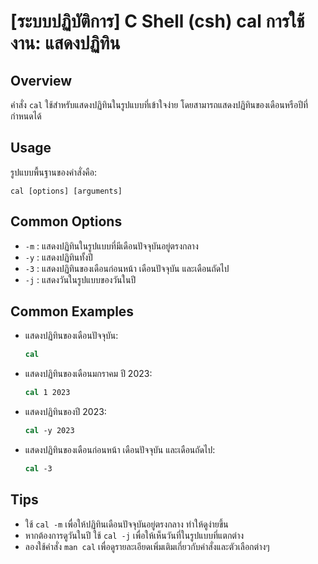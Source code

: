# [ระบบปฏิบัติการ] C Shell (csh) cal การใช้งาน: แสดงปฏิทิน

## Overview
คำสั่ง `cal` ใช้สำหรับแสดงปฏิทินในรูปแบบที่เข้าใจง่าย โดยสามารถแสดงปฏิทินของเดือนหรือปีที่กำหนดได้

## Usage
รูปแบบพื้นฐานของคำสั่งคือ:
```
cal [options] [arguments]
```

## Common Options
- `-m` : แสดงปฏิทินในรูปแบบที่มีเดือนปัจจุบันอยู่ตรงกลาง
- `-y` : แสดงปฏิทินทั้งปี
- `-3` : แสดงปฏิทินของเดือนก่อนหน้า เดือนปัจจุบัน และเดือนถัดไป
- `-j` : แสดงวันในรูปแบบของวันในปี

## Common Examples
- แสดงปฏิทินของเดือนปัจจุบัน:
  ```csh
  cal
  ```

- แสดงปฏิทินของเดือนมกราคม ปี 2023:
  ```csh
  cal 1 2023
  ```

- แสดงปฏิทินของปี 2023:
  ```csh
  cal -y 2023
  ```

- แสดงปฏิทินของเดือนก่อนหน้า เดือนปัจจุบัน และเดือนถัดไป:
  ```csh
  cal -3
  ```

## Tips
- ใช้ `cal -m` เพื่อให้ปฏิทินเดือนปัจจุบันอยู่ตรงกลาง ทำให้ดูง่ายขึ้น
- หากต้องการดูวันในปี ใช้ `cal -j` เพื่อให้เห็นวันที่ในรูปแบบที่แตกต่าง
- ลองใช้คำสั่ง `man cal` เพื่อดูรายละเอียดเพิ่มเติมเกี่ยวกับคำสั่งและตัวเลือกต่างๆ